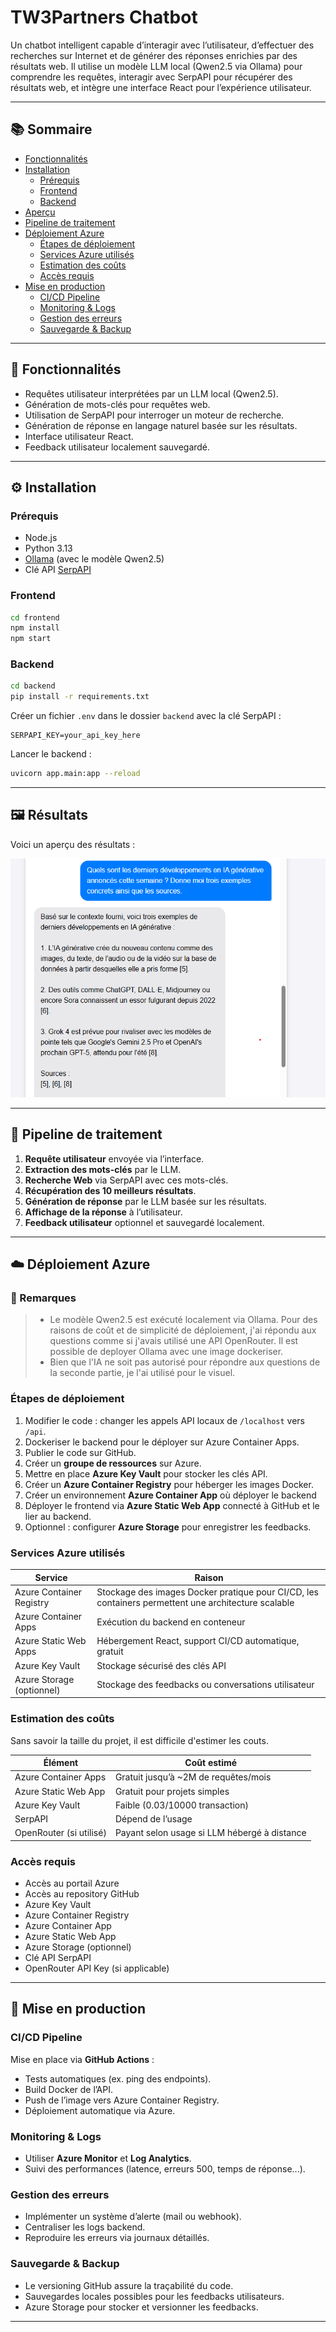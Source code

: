 
# TW3Partners Chatbot

Un chatbot intelligent capable d’interagir avec l’utilisateur, d’effectuer des recherches sur Internet et de générer des réponses enrichies par des résultats web. Il utilise un modèle LLM local (Qwen2.5 via Ollama) pour comprendre les requêtes, interagir avec SerpAPI pour récupérer des résultats web, et intègre une interface React pour l’expérience utilisateur.

---

## 📚 Sommaire

- [Fonctionnalités](#fonctionnalités)
- [Installation](#installation)
  - [Prérequis](#prérequis)
  - [Frontend](#frontend)
  - [Backend](#backend)
- [Aperçu](#aperçu)
- [Pipeline de traitement](#pipeline-de-traitement)
- [Déploiement Azure](#déploiement-azure)
  - [Étapes de déploiement](#étapes-de-déploiement)
  - [Services Azure utilisés](#services-azure-utilisés)
  - [Estimation des coûts](#estimation-des-coûts)
  - [Accès requis](#accès-requis)
- [Mise en production](#mise-en-production)
  - [CI/CD Pipeline](#cicd-pipeline)
  - [Monitoring & Logs](#monitoring--logs)
  - [Gestion des erreurs](#gestion-des-erreurs)
  - [Sauvegarde & Backup](#sauvegarde--backup)

---

## 🧠 Fonctionnalités

- Requêtes utilisateur interprétées par un LLM local (Qwen2.5).
- Génération de mots-clés pour requêtes web.
- Utilisation de SerpAPI pour interroger un moteur de recherche.
- Génération de réponse en langage naturel basée sur les résultats.
- Interface utilisateur React.
- Feedback utilisateur localement sauvegardé.

---

## ⚙️ Installation

### Prérequis

- Node.js
- Python 3.13
- [Ollama](https://ollama.com/) (avec le modèle Qwen2.5)
- Clé API [SerpAPI](https://serpapi.com/)

### Frontend

```bash
cd frontend
npm install
npm start
```

### Backend

```bash
cd backend
pip install -r requirements.txt
```

Créer un fichier `.env` dans le dossier `backend` avec la clé SerpAPI :

```
SERPAPI_KEY=your_api_key_here
```

Lancer le backend :

```bash
uvicorn app.main:app --reload
```

---

## 🖼️ Résultats

Voici un aperçu des résultats :

![Capture d'écran du chatbot](image.png)

---

## 🔄 Pipeline de traitement

1. **Requête utilisateur** envoyée via l’interface.
2. **Extraction des mots-clés** par le LLM.
3. **Recherche Web** via SerpAPI avec ces mots-clés.
4. **Récupération des 10 meilleurs résultats**.
5. **Génération de réponse** par le LLM basée sur les résultats.
6. **Affichage de la réponse** à l’utilisateur.
7. **Feedback utilisateur** optionnel et sauvegardé localement.

---

## ☁️ Déploiement Azure

### 📝 Remarques

> - Le modèle Qwen2.5 est exécuté localement via Ollama. Pour des raisons de coût et de simplicité de déploiement, j'ai répondu aux questions comme si j'avais utilisé une API OpenRouter. Il est possible de deployer Ollama avec une image dockeriser.
> - Bien que l'IA ne soit pas autorisé pour répondre aux questions de la seconde partie, je l'ai utilisé pour le visuel.

### Étapes de déploiement

1. Modifier le code : changer les appels API locaux de `/localhost` vers `/api`.
2. Dockeriser le backend pour le déployer sur Azure Container Apps.
3. Publier le code sur GitHub.
4. Créer un **groupe de ressources** sur Azure.
5. Mettre en place **Azure Key Vault** pour stocker les clés API.
6. Créer un **Azure Container Registry** pour héberger les images Docker.
7. Créer un environnement **Azure Container App** où déployer le backend
8. Déployer le frontend via **Azure Static Web App** connecté à GitHub et le lier au backend.
9. Optionnel : configurer **Azure Storage** pour enregistrer les feedbacks.

### Services Azure utilisés

| Service                  | Raison                                                                 |
|--------------------------|----------------------------------------------------------------------|
| Azure Container Registry | Stockage des images Docker pratique pour CI/CD, les containers permettent une architecture scalable|
| Azure Container Apps     | Exécution du backend en conteneur                                    |
| Azure Static Web Apps    | Hébergement React, support CI/CD automatique, gratuit                |
| Azure Key Vault          | Stockage sécurisé des clés API                                       |
| Azure Storage (optionnel)| Stockage des feedbacks ou conversations utilisateur                  |

### Estimation des coûts

Sans savoir la taille du projet, il est difficile d'estimer les couts.

| Élément                  | Coût estimé                                |
|--------------------------|---------------------------------------------|
| Azure Container Apps     | Gratuit jusqu’à ~2M de requêtes/mois        |
| Azure Static Web App     | Gratuit pour projets simples                |
| Azure Key Vault          | Faible (0.03/10000 transaction)             |
| SerpAPI                  | Dépend de l’usage                           |
| OpenRouter (si utilisé)  | Payant selon usage si LLM hébergé à distance |

### Accès requis

- Accès au portail Azure
- Accès au repository GitHub
- Azure Key Vault
- Azure Container Registry
- Azure Container App
- Azure Static Web App
- Azure Storage (optionnel)
- Clé API SerpAPI
- OpenRouter API Key (si applicable)

---

## 🚀 Mise en production

### CI/CD Pipeline

Mise en place via **GitHub Actions** :

- Tests automatiques (ex. ping des endpoints).
- Build Docker de l’API.
- Push de l’image vers Azure Container Registry.
- Déploiement automatique via Azure.

### Monitoring & Logs

- Utiliser **Azure Monitor** et **Log Analytics**.
- Suivi des performances (latence, erreurs 500, temps de réponse...).

### Gestion des erreurs

- Implémenter un système d’alerte (mail ou webhook).
- Centraliser les logs backend.
- Reproduire les erreurs via journaux détaillés.

### Sauvegarde & Backup

- Le versioning GitHub assure la traçabilité du code.
- Sauvegardes locales possibles pour les feedbacks utilisateurs.
- Azure Storage pour stocker et versionner les feedbacks.

---



